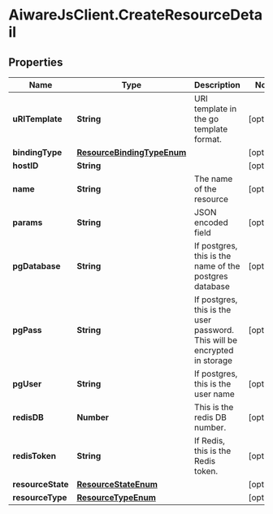 # AiwareJsClient.CreateResourceDetail

## Properties

Name | Type | Description | Notes
------------ | ------------- | ------------- | -------------
**uRITemplate** | **String** | URI template in the go template format. | [optional] 
**bindingType** | [**ResourceBindingTypeEnum**](ResourceBindingTypeEnum.md) |  | [optional] 
**hostID** | **String** |  | [optional] 
**name** | **String** | The name of the resource | [optional] 
**params** | **String** | JSON encoded field | [optional] 
**pgDatabase** | **String** | If postgres, this is the name of the postgres database | [optional] 
**pgPass** | **String** | If postgres, this is the user password.  This will be encrypted in storage | [optional] 
**pgUser** | **String** | If postgres, this is the user name | [optional] 
**redisDB** | **Number** | This is the redis DB number. | [optional] 
**redisToken** | **String** | If Redis, this is the Redis token. | [optional] 
**resourceState** | [**ResourceStateEnum**](ResourceStateEnum.md) |  | [optional] 
**resourceType** | [**ResourceTypeEnum**](ResourceTypeEnum.md) |  | [optional] 


